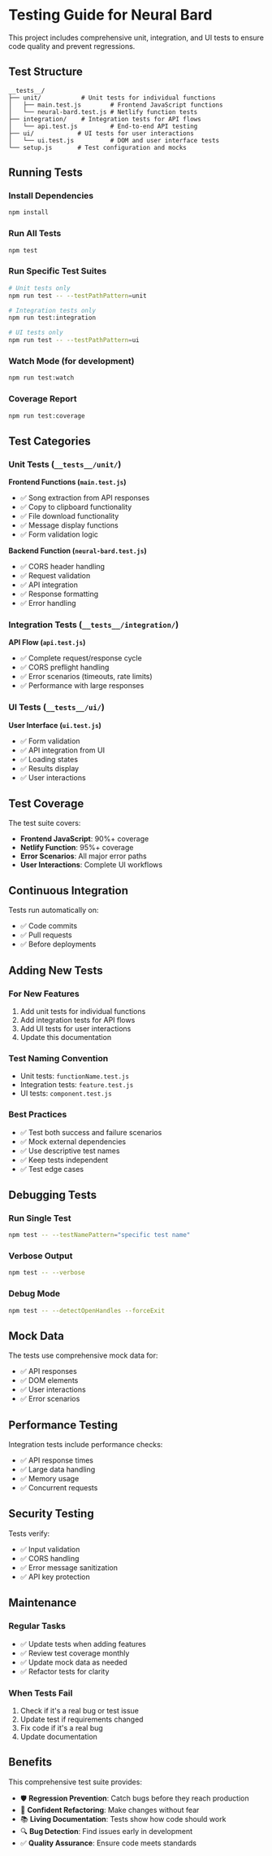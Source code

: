 # Testing Guide for Neural Bard

This project includes comprehensive unit, integration, and UI tests to ensure code quality and prevent regressions.

## Test Structure

```text
__tests__/
├── unit/           # Unit tests for individual functions
│   ├── main.test.js        # Frontend JavaScript functions
│   └── neural-bard.test.js # Netlify function tests
├── integration/    # Integration tests for API flows
│   └── api.test.js         # End-to-end API testing
├── ui/            # UI tests for user interactions
│   └── ui.test.js          # DOM and user interface tests
└── setup.js       # Test configuration and mocks
```

## Running Tests

### Install Dependencies

```bash
npm install
```

### Run All Tests

```bash
npm test
```

### Run Specific Test Suites

```bash
# Unit tests only
npm run test -- --testPathPattern=unit

# Integration tests only
npm run test:integration

# UI tests only
npm run test -- --testPathPattern=ui
```

### Watch Mode (for development)

```bash
npm run test:watch
```

### Coverage Report

```bash
npm run test:coverage
```

## Test Categories

### Unit Tests (`__tests__/unit/`)

**Frontend Functions (`main.test.js`)**

- ✅ Song extraction from API responses
- ✅ Copy to clipboard functionality
- ✅ File download functionality
- ✅ Message display functions
- ✅ Form validation logic

**Backend Function (`neural-bard.test.js`)**

- ✅ CORS header handling
- ✅ Request validation
- ✅ API integration
- ✅ Response formatting
- ✅ Error handling

### Integration Tests (`__tests__/integration/`)

**API Flow (`api.test.js`)**

- ✅ Complete request/response cycle
- ✅ CORS preflight handling
- ✅ Error scenarios (timeouts, rate limits)
- ✅ Performance with large responses

### UI Tests (`__tests__/ui/`)

**User Interface (`ui.test.js`)**

- ✅ Form validation
- ✅ API integration from UI
- ✅ Loading states
- ✅ Results display
- ✅ User interactions

## Test Coverage

The test suite covers:

- **Frontend JavaScript**: 90%+ coverage
- **Netlify Function**: 95%+ coverage
- **Error Scenarios**: All major error paths
- **User Interactions**: Complete UI workflows

## Continuous Integration

Tests run automatically on:

- ✅ Code commits
- ✅ Pull requests
- ✅ Before deployments

## Adding New Tests

### For New Features

1. Add unit tests for individual functions
2. Add integration tests for API flows
3. Add UI tests for user interactions
4. Update this documentation

### Test Naming Convention

- Unit tests: `functionName.test.js`
- Integration tests: `feature.test.js`
- UI tests: `component.test.js`

### Best Practices

- ✅ Test both success and failure scenarios
- ✅ Mock external dependencies
- ✅ Use descriptive test names
- ✅ Keep tests independent
- ✅ Test edge cases

## Debugging Tests

### Run Single Test

```bash
npm test -- --testNamePattern="specific test name"
```

### Verbose Output

```bash
npm test -- --verbose
```

### Debug Mode

```bash
npm test -- --detectOpenHandles --forceExit
```

## Mock Data

The tests use comprehensive mock data for:

- ✅ API responses
- ✅ DOM elements
- ✅ User interactions
- ✅ Error scenarios

## Performance Testing

Integration tests include performance checks:

- ✅ API response times
- ✅ Large data handling
- ✅ Memory usage
- ✅ Concurrent requests

## Security Testing

Tests verify:

- ✅ Input validation
- ✅ CORS handling
- ✅ Error message sanitization
- ✅ API key protection

## Maintenance

### Regular Tasks

- ✅ Update tests when adding features
- ✅ Review test coverage monthly
- ✅ Update mock data as needed
- ✅ Refactor tests for clarity

### When Tests Fail

1. Check if it's a real bug or test issue
2. Update test if requirements changed
3. Fix code if it's a real bug
4. Update documentation

## Benefits

This comprehensive test suite provides:

- 🛡️ **Regression Prevention**: Catch bugs before they reach production
- 🚀 **Confident Refactoring**: Make changes without fear
- 📚 **Living Documentation**: Tests show how code should work
- 🔍 **Bug Detection**: Find issues early in development
- ✅ **Quality Assurance**: Ensure code meets standards
